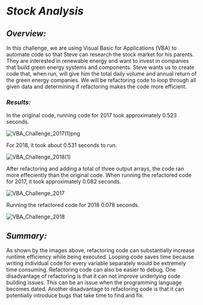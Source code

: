 # ***Stock Analysis***

## ***Overview:***

In this challenge, we are using Visual Basic for Applications (VBA) to automate code so that Steve can research the stock market for his parents. They are interested in renewable energy and want to invest in companies that build green energy systems and components. Steve wants us to create code that, when run, will give him the total daily volume and annual return of the green energy companies. We will be refactoring code to loop through all given data and determining if refactoring makes the code more efficient.

### ***Results:***

In the original code, running code for 2017 took approximately 0.523 seconds.

![VBA_Challenge_2017(1)png](https://user-images.githubusercontent.com/87077325/160468905-b83ce8ed-1393-4d46-b819-73194f0b880e.png)

For 2018, it took about 0.531 seconds to run.

![VBA_Challenge_2018(1)](https://user-images.githubusercontent.com/87077325/160469090-c90815f4-6648-4e28-a22f-d855aaee0674.png)


After refactoring and adding a total of three output arrays, the code ran more effeciently than the original code. When running the refactored code for 2017, it took approximately 0.082 seconds.

![VBA_Challenge_2017](https://user-images.githubusercontent.com/87077325/160469416-55e308e8-7ba0-4ce6-bb0f-e047551d03c3.png)

Running the refactored code for 2018 0.078 seconds.

![VBA_Challenge_2018](https://user-images.githubusercontent.com/87077325/160469617-188368f6-cad1-4e92-96a7-3a4b3497b5e1.png)

## ***Summary:*** 

As shown by the images above, refactoring code can substantially increase runtime efficiency while being executed. Looping code saves time because writing individual code for every variable separately would be extremely time consuming. Refactoring code can also be easier to debug. One disadvantage of refactoring is that it can not improve underlying code building issues. This can be an issue when the programming language becomes dated. Another disadvantage to refactoring code is that it can potentially introduce bugs that take time to find and fix.
